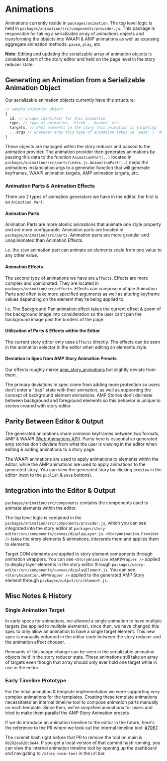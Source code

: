 # Animations

Animations currently reside in `packages/animation`. The top level logic is held in `packages/animation/src/components/provider.js`. This package is responsible for taking a serializable array of animations objects and transforming the objects into WAAPI & AMP animations as well as exposing aggregate animation methods: `pause`, `play`, etc

**Note:** Editing and updating the serializable array of animation objects is considered part of the story editor and held on the page level in the story reducer state.

## Generating an Animation from a Serializable Animation Object

Our serializable animation objects currently have this structure:

```js
// sample animation object
{
  id, // unique identifier for this animation
  type, // type of animation, `blink`, `bounce` etc.
  targets, // what elements in the story this animation is targeting
  ...args // whatever args this type of animation takes ie `ease` | `duration`
}
```

These objects are managed within the story reducer and passed to the animation provider. The animation provider then generates animations by passing this data to the function `AnimationPart(..)` located in `packages/animation/src/parts/index.js`. `AnimationPart(..)` maps the animations instanciation args to a generator function that will generate keyframes, WAAPI animation targets, AMP animation targets, etc.

### Animation Parts & Animation Effects

There are 2 types of animation generators we have in the editor, the first is an `Animation Part`.

#### Animation Parts

Animation Parts are more atomic animations that animate one style property and are more configurable. Animation parts are located in `packages/animation/src/parts`. Animation parts are more granular and unopinionated than Animation Effects. 

i.e. the `zoom` animation part can animate an elements scale from one value to any other value.


#### Animation Effects

The second type of animations we have are `Effects`. Effects are more complex and opinionated. They are located in `packages/animation/src/effects`. Effects can compose multiple Animation Parts and often take more specified arguments as well as altering keyframe values depending on the element they're being applied to. 

i.e. The Background Pan animation effect takes the current offset & zoom of the background image into consideration so the user can't pan the background image past the borders of the page.

#### Utilization of Parts & Effects within the Editor

The current story editor only uses `Effects` directly. The effects can be seen in the animation selector in the editor when editing an elements style.

#### Deviation in Spec from AMP Story Animation Presets

Our effects roughly mirror [amp_story_animations](https://amp.dev/documentation/examples/visual-effects/amp_story_animations/) but slightly deviate from them. 

The primary deviations in spec come from adding more protection so users don't enter a "bad" state with their animation, as well as supporting the concept of background element animations. AMP Stories don't deliniate between background and foreground elements so this behavior is unique to stories created with story editor.

## Parity Between Editor & Output

The generated animations share common keyframes between two formats, AMP & WAAPI ([Web Animations API](https://developer.mozilla.org/en-US/docs/Web/API/Web_Animations_API)). Parity here is essential so generated amp stories don't deviate from what the user is viewing in the editor when editing & adding animations to a story page.

The WAAPI animations are used to apply animations to elements within the editor, while the AMP animations are used to apply animations to the generated story. You can view the generated story by clicking `preview` in the editor (next to the `publish` & `save` buttons).

## Integration into the Editor & Output

`packages/animation/src/components` contains the components used to animate elements within the editor. 

The top level logic is contained in the `packages/animation/src/components/provider.js`, which you can see integrated into the story editor at `packages/story-editor/src/components/canvas/displayLayer.js`. `<StoryAnimation.Provider />` takes the story elements & animations, interprets them and applies them to elements.

Target DOM elements are applied to story element components through animation wrappers. You can see `<StoryAnimation.WAAPIWrapper />` applied to display layer elements in the story editor through `packages/story-editor/src/components/canvas/displayElement.js`. You can see `<StoryAnimation.AMPWrapper />` applied to the generated AMP Story element through `packages/output/src/element.js`.

## Misc Notes & History

### Single Animation Target

In early specs for animations, we allowed a single animation to have mutliple targets (be applied to mulitple elements), since then, we have changed this spec to only allow an animation to have a single target element. This new spec is manually enforced in the editor code between the story reducer and the animation effect chooser. 

Remnants of this scope change can be seen in the serializable animation objects held in the story reducer state. These animations still take an array of targets even though that array should only ever hold one target while in use in the editor.

### Early Timeline Prototype

For the intial animation & template implementation we were supporting very complex animations for the templates. Creating these template animations necessitated an internal timeline tool to compose animation parts manually on each template. Since then, we've simplified animations for users and tried to make them parallel the AMP Story Animation presets

If we do introduce an animation timeline to the editor in the future, here's the reference to the PR where we took out the internal timeline tool:
[#7067](https://github.com/GoogleForCreators/web-stories-wp/pull/7067)

The commit hash right before that PR to remove the tool on main is `9b202aa628c6e44`. If you get a local version of that commit hash running, you can view the internal animation timeline tool by opening up the dashboard and navigating to `/story-anim-tool` in the url bar.

